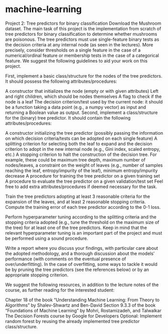 # machine-learning
Project 2: Tree predictors for binary classification
Download the Mushroom dataset. The main task of this project is the implementation from scratch of tree predictors for binary classification to determine whether mushrooms are poisonous. The tree predictors must use single-feature binary tests as the decision criteria at any internal node (as seen in the lectures). More precisely, consider thresholds on a single feature in the case of a numerical/ordinal feature or membership tests in the case of a categorical feature. We suggest the following guidelines to aid your work on this project.

First, implement a basic class/structure for the nodes of the tree predictors. It should possess the following attributes/procedures:

A constructor that initializes the node (empty or with given attributes)
Left and right children, which should be nodes themselves
A flag to check if the node is a leaf
The decision criterion/test used by the current node: it should be a function taking a data point (e.g., a numpy vector) as input and returning a Boolean value as output.
Second, implement a class/structure for the (binary) tree predictor. It should contain the following attributes/procedures:

A constructor initializing the tree predictor (possibly passing the information on which decision criteria/tests can be adopted on each single feature)
A splitting criterion for selecting both the leaf to expand and the decision criterion to adopt in the new internal node (e.g., Gini index, scaled entropy, etc.)
A stopping criterion to halt the construction of the decision tree. For example, these could be maximum tree depth, maximum number of nodes/leaves, a constraint on the weight of leaves (e.g., number of samples reaching the leaf, entropy/impurity of the leaf), minimum entropy/impurity decrease
A procedure for training the tree predictor on a given training set
A procedure to evaluate the tree predictor on a given validation/test set
Feel free to add extra attributes/procedures if deemed necessary for the task.

Train the tree predictors adopting at least 3 reasonable criteria for the expansion of the leaves, and at least 2 reasonable stopping criteria. Compute the training error of each tree predictor according to the 0-1 loss.

Perform hyperparameter tuning according to the splitting criteria and the stopping criteria adopted (e.g., tune the threshold on the maximum size of the tree) for at least one of the tree predictors. Keep in mind that the relevant hyperparameter tuning is an important part of the project and must be performed using a sound procedure.

Write a report where you discuss your findings, with particular care about the adopted methodology, and a thorough discussion about the models’ performance (with comments on the eventual presence of over/underfitting). In the case of overfitting, some ways to tackle it would be by pruning the tree predictors (see the references below) or by an appropriate stopping criterion.

We suggest the following resources, in addition to the lecture notes of the course, as further reading for the interested student:

Chapter 18 of the book “Understanding Machine Learning: From Theory to Algorithms” by Shalev-Shwartz and Ben-David
Section 9.3.3 of the book “Foundations of Machine Learning” by Mohri, Rostamizadeh, and Talwalkar
The Decision Forests course by Google for Developers
Optional: Implement random forest by reusing the already implemented tree predictor class/structure.
